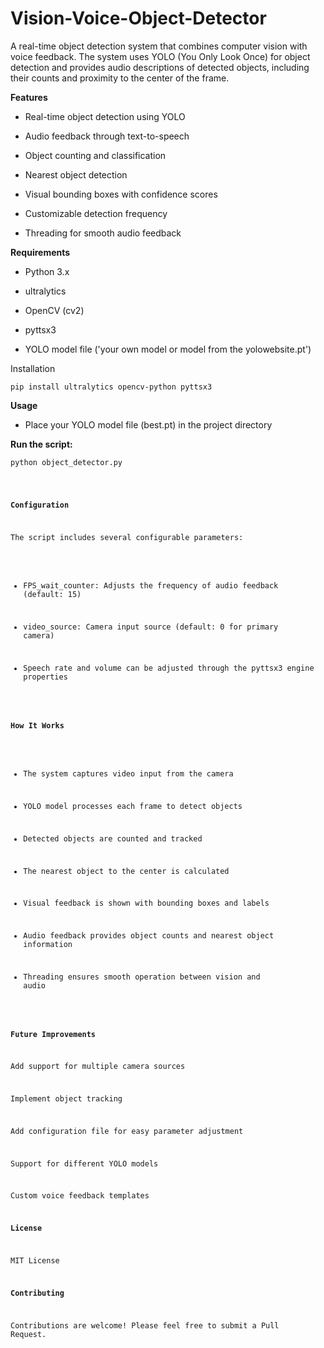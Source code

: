 # Vision-Voice-Object-Detector
A real-time object detection system that combines computer vision with voice feedback. The system uses YOLO (You Only Look Once) for object detection and provides audio descriptions of detected objects, including their counts and proximity to the center of the frame.

**Features**

- Real-time object detection using YOLO

- Audio feedback through text-to-speech

- Object counting and classification

- Nearest object detection

- Visual bounding boxes with confidence scores

- Customizable detection frequency

- Threading for smooth audio feedback


**Requirements**

- Python 3.x

- ultralytics

- OpenCV (cv2)

- pyttsx3

- YOLO model file ('your own model or model from the yolowebsite.pt')

Installation

<pre>
<code>pip install ultralytics opencv-python pyttsx3</code>
</pre>

**Usage**


- Place your YOLO model file (best.pt) in the project directory

**Run the script:**
<pre>
<code>python object_detector.py  
</pre>

**Configuration**

The script includes several configurable parameters:


- FPS_wait_counter: Adjusts the frequency of audio feedback (default: 15)

- video_source: Camera input source (default: 0 for primary camera)

- Speech rate and volume can be adjusted through the pyttsx3 engine properties


**How It Works**


- The system captures video input from the camera

- YOLO model processes each frame to detect objects

- Detected objects are counted and tracked

- The nearest object to the center is calculated

- Visual feedback is shown with bounding boxes and labels

- Audio feedback provides object counts and nearest object information

- Threading ensures smooth operation between vision and audio


**Future Improvements**

Add support for multiple camera sources

Implement object tracking

Add configuration file for easy parameter adjustment

Support for different YOLO models

Custom voice feedback templates


**License**

MIT License

**Contributing**

Contributions are welcome! Please feel free to submit a Pull Request.

